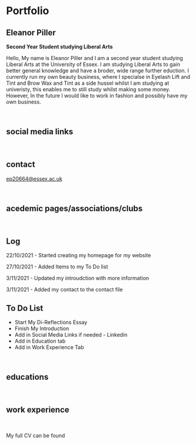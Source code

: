 # Portfolio
## Eleanor Piller
  
**Second Year Student studying Liberal Arts**

Hello, My name is Eleanor Piller and I am a second year student studying Liberal Arts at the University of Essex. I am studying Liberal Arts to gain better general knowledge and have a broder, wide range further eduction. I currently run my own beauty business, where I specialse in Eyelash Lift and Tint and Brow Wax and Tint as a side hussel whilst I am studying at univeristy, this enables me to still study whilst making some money. However, In the future I would like to work in fashion and possibly have my own business. 

<br>

## social media links




<br>

## contact

ep20664@essex.ac.uk

<br>

## acedemic pages/associations/clubs


<br>

## Log
22/10/2021 - Started creating my homepage for my website

27/10/2021 - Added Items to my To Do list

3/11/2021 - Updated my introudction with more information

3/11/2021 - Added my contact to the contact file


## To Do List
- Start My Di-Reflections Essay
- Finish My Introduction
- Add in Social Media Links if needed - Linkedin
- Add in Education tab
- Add in Work Experience Tab


<br>

## educations



<br>

## work experience




<br>


My full CV can be found

